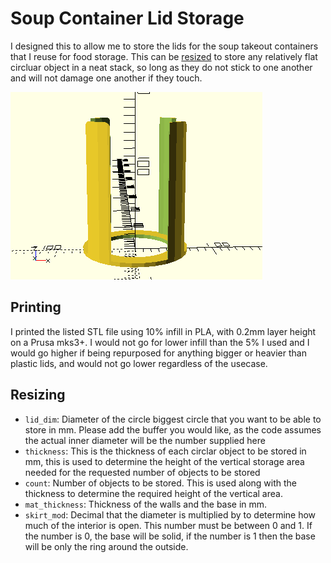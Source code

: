 # Soup Container Lid Storage
I designed this to allow me to store the lids for the soup takeout containers that I reuse for food storage. This can be [resized](#resizing) to store any relatively flat circluar object in a neat stack, so long as they do not stick to one another and will not damage one another if they touch. 

![soupLidHolder.png](soupLidHolder.png)

## Printing
I printed the listed STL file using 10% infill in PLA, with 0.2mm layer height on a Prusa mks3+. I would not go for lower infill than the 5% I used and I would go higher if being repurposed for anything bigger or heavier than plastic lids, and would not go lower regardless of the usecase.

## Resizing
* `lid_dim`: Diameter of the circle biggest circle that you want to be able to store in mm. Please add the buffer you would like, as the code assumes the actual inner diameter will be the number supplied here
* `thickness`: This is the thickness of each circlar object to be stored in mm, this is used to determine the height of the vertical storage area needed for the requested number of objects to be stored
* `count`: Number of objects to be stored. This is used along with the thickness to determine the required height of the vertical area.
* `mat_thickness`: Thickness of the walls and the base in mm.
* `skirt_mod`: Decimal that the diameter is multiplied by to determine how much of the interior is open. This number must be between 0 and 1. If the number is 0, the base will be solid, if the number is 1 then the base will be only the ring around the outside.